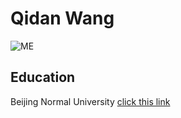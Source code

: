 # Qidan Wang

![ME](https://www.publicdomainpictures.net/pictures/180000/velka/dog-using-laptop-computer.jpg)

## Education

Beijing Normal University
[click this link](http://english.bnu.edu.cn/index.htm)


